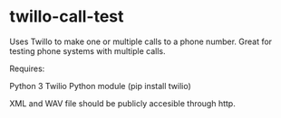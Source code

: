 # twillo-call-test

Uses Twillo to make one or multiple calls to a phone number. Great for testing phone systems with multiple calls.

Requires:

Python 3
Twilio Python module (pip install twilio)

XML and WAV file should be publicly accesible through http.
